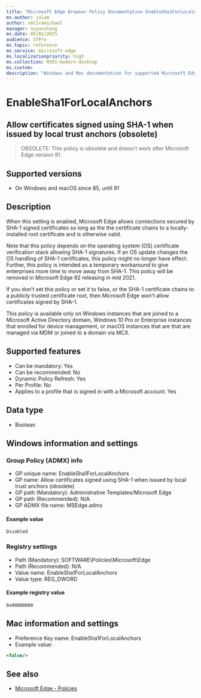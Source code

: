 ```yaml
---
title: "Microsoft Edge Browser Policy Documentation EnableSha1ForLocalAnchors"
ms.author: jalam
author: vmliramichael
manager: nuyunzhang
ms.date: 05/01/2025
audience: ITPro
ms.topic: reference
ms.service: microsoft-edge
ms.localizationpriority: high
ms.collection: M365-modern-desktop
ms.custom:
description: "Windows and Mac documentation for supported Microsoft Edge Browser policy: Allow certificates signed using SHA-1 when issued by local trust anchors (obsolete)"
---
```


<!--THIS FILE IS AUTOMATICALLY GENERATED. MANUAL CHANGES WILL BE OVERWRITTEN.-->
<!--Please contact the Microsoft Edge Manageability team with any questions.-->

# EnableSha1ForLocalAnchors

## Allow certificates signed using SHA-1 when issued by local trust anchors (obsolete)
> OBSOLETE: This policy is obsolete and doesn't work after Microsoft Edge version 91.

## Supported versions

- On Windows and macOS since 85, until 91

## Description

When this setting is enabled, Microsoft Edge allows connections secured by SHA-1 signed certificates so long as the the certificate chains to a locally-installed root certificate and is otherwise valid.

Note that this policy depends on the operating system (OS) certificate verification stack allowing SHA-1 signatures. If an OS update changes the OS handling of SHA-1 certificates, this policy might no longer have effect.  Further, this policy is intended as a temporary workaround to give enterprises more time to move away from SHA-1. This policy will be removed in Microsoft Edge 92 releasing in mid 2021.

If you don't set this policy or set it to false, or the SHA-1 certificate chains to a publicly trusted certificate root, then Microsoft Edge won't allow certificates signed by SHA-1.

This policy is available only on Windows instances that are joined to a Microsoft Active Directory domain, Windows 10 Pro or Enterprise instances that enrolled for device management, or macOS instances that are that are managed via MDM or joined to a domain via MCX.

## Supported features

- Can be mandatory: Yes
- Can be recommended: No
- Dynamic Policy Refresh: Yes
- Per Profile: No
- Applies to a profile that is signed in with a Microsoft account: Yes

## Data type

- Boolean

## Windows information and settings

### Group Policy (ADMX) info

- GP unique name: EnableSha1ForLocalAnchors
- GP name: Allow certificates signed using SHA-1 when issued by local trust anchors (obsolete)
- GP path (Mandatory): Administrative Templates/Microsoft Edge
- GP path (Recommended): N/A
- GP ADMX file name: MSEdge.admx

#### Example value

```
Disabled
```

### Registry settings

- Path (Mandatory): SOFTWARE\Policies\Microsoft\Edge
- Path (Recommended): N/A
- Value name: EnableSha1ForLocalAnchors
- Value type: REG_DWORD

#### Example registry value

```
0x00000000
```


## Mac information and settings

- Preference Key name: EnableSha1ForLocalAnchors
- Example value:

```xml
<false/>
```

## See also
- [Microsoft Edge - Policies](../microsoft-edge-policies.md)
